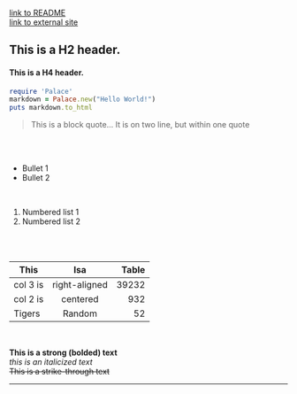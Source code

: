 [link to README](README.md)
<br>
[link to external site](https://google.com)

<h2>
This is a H2 header.
</h2>

<h4>
This is a H4 header.
</h4>

```ruby
require 'Palace'
markdown = Palace.new("Hello World!")
puts markdown.to_html
```

> This is a block quote...
> It is on two line, but within one quote

<br>
<br>

* Bullet 1
* Bullet 2

<br>

1. Numbered list 1
2. Numbered list 2

<br>
<br>

|This           |Isa            | Table |
| ------------- |:-------------:| -----:|
| col 3 is      | right-aligned | 39232 |
| col 2 is      | centered      |   932 |
| Tigers        | Random        |    52 |

<br>

**This is a strong (bolded) text**
<br>
*this is an italicized text*
<br>
 ~~This is a strike-through text~~

 ***
